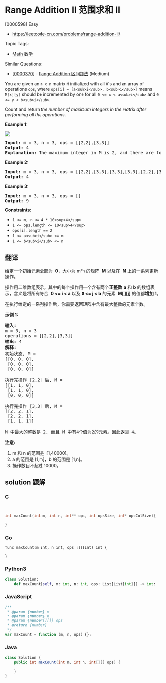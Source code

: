 # Range Addition II 范围求和 II

[0000598] Easy

- https://leetcode-cn.com/problems/range-addition-ii/

Topic Tags:

- [Math 数学](https://leetcode-cn.com/tag/math/)

Similar Questions:

- [[0000370](https://leetcode-cn.com/problems/range-addition/)] - [Range Addition 区间加法](./0000370.range-addition.md) (Medium)

You are given an `m x n` matrix `M` initialized with all `0`'s and an array of operations `ops`, where `ops[i] = [a<sub>i</sub>, b<sub>i</sub>]` means `M[x][y]` should be incremented by one for all `0 <= x < a<sub>i</sub>` and `0 <= y < b<sub>i</sub>`.

Count and return _the number of maximum integers in the matrix after performing all the operations_.

**Example 1:**

![](https://assets.leetcode.com/uploads/2020/10/02/ex1.jpg)

<pre><strong>Input:</strong> m = 3, n = 3, ops = [[2,2],[3,3]]
<strong>Output:</strong> 4
<strong>Explanation:</strong> The maximum integer in M is 2, and there are four of it in M. So return 4.
</pre>

**Example 2:**

<pre><strong>Input:</strong> m = 3, n = 3, ops = [[2,2],[3,3],[3,3],[3,3],[2,2],[3,3],[3,3],[3,3],[2,2],[3,3],[3,3],[3,3]]
<strong>Output:</strong> 4
</pre>

**Example 3:**

<pre><strong>Input:</strong> m = 3, n = 3, ops = []
<strong>Output:</strong> 9
</pre>

**Constraints:**

- `1 <= m, n <= 4 * 10<sup>4</sup>`
- `1 <= ops.length <= 10<sup>4</sup>`
- `ops[i].length == 2`
- `1 <= a<sub>i</sub> <= m`
- `1 <= b<sub>i</sub> <= n`

## 翻译

给定一个初始元素全部为  **0**，大小为 m\*n 的矩阵  **M** 以及在  **M** 上的一系列更新操作。

操作用二维数组表示，其中的每个操作用一个含有两个**正整数  a** 和 **b** 的数组表示，含义是将所有符合  **0 <= i < a** 以及 **0 <= j < b** 的元素  **M\[i\]\[j\]** 的值都**增加 1**。

在执行给定的一系列操作后，你需要返回矩阵中含有最大整数的元素个数。

**示例 1:**

<pre><strong>输入:</strong> 
m = 3, n = 3
operations = [[2,2],[3,3]]
<strong>输出:</strong> 4
<strong>解释:</strong> 
初始状态, M = 
[[0, 0, 0],
 [0, 0, 0],
 [0, 0, 0]]

执行完操作 [2,2] 后, M = 
[[1, 1, 0],
 [1, 1, 0],
 [0, 0, 0]]

执行完操作 [3,3] 后, M = 
[[2, 2, 1],
 [2, 2, 1],
 [1, 1, 1]]

M 中最大的整数是 2, 而且 M 中有4个值为2的元素。因此返回 4。
</pre>

**注意:**

1.  m 和 n 的范围是  \[1,40000\]。
2.  a 的范围是 \[1,m\]，b 的范围是 \[1,n\]。
3.  操作数目不超过 10000。

## solution 题解

### C

```c


int maxCount(int m, int n, int** ops, int opsSize, int* opsColSize){

}
```

### Go

```golang
func maxCount(m int, n int, ops [][]int) int {

}
```

### Python3

```python
class Solution:
    def maxCount(self, m: int, n: int, ops: List[List[int]]) -> int:
```

### JavaScript

```javascript
/**
 * @param {number} m
 * @param {number} n
 * @param {number[][]} ops
 * @return {number}
 */
var maxCount = function (m, n, ops) {};
```

### Java

```java
class Solution {
    public int maxCount(int m, int n, int[][] ops) {

    }
}
```
